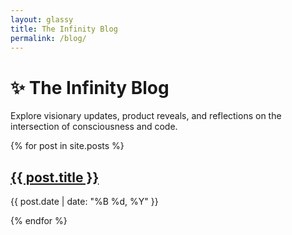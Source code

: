 ```yaml
---
layout: glassy
title: The Infinity Blog
permalink: /blog/
---
```


# ✨ The Infinity Blog

Explore visionary updates, product reveals, and reflections on the intersection of consciousness and code.

<div class="blog-grid">
  {% for post in site.posts %}
    <div class="blog-card">
      <a href="{{ post.url }}">
        <h2 class="blog-title">{{ post.title }}</h2>
      </a>
      <p class="blog-date">{{ post.date | date: "%B %d, %Y" }}</p>
    </div>
  {% endfor %}
</div>
